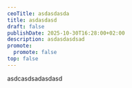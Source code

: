 ```yaml
---
ceoTitle: asdasdasda
title: asdasdasd
draft: false
publishDate: 2025-10-30T16:28:00+02:00
description: asdasdasdsad
promote:
  promote: false
top: false
---
```

asdcasdsadasdasd
